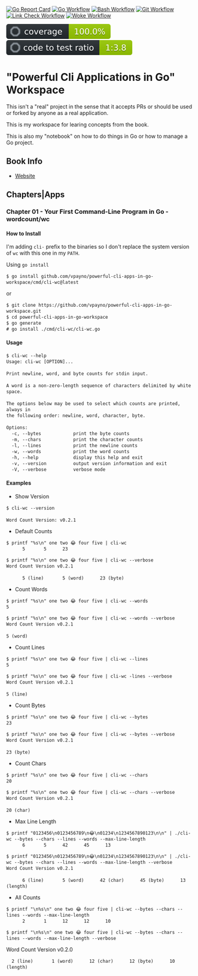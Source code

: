 [![Go Report Card](https://goreportcard.com/badge/github.com/vpayno/powerful-cli-apps-in-go-workspace)](https://goreportcard.com/report/github.com/vpayno/powerful-cli-apps-in-go-workspace)
[![Go Workflow](https://github.com/vpayno/powerful-cli-apps-in-go-workspace/actions/workflows/go.yml/badge.svg)](https://github.com/vpayno/powerful-cli-apps-in-go-workspace/actions/workflows/go.yml)
[![Bash Workflow](https://github.com/vpayno/powerful-cli-apps-in-go-workspace/actions/workflows/bash.yml/badge.svg)](https://github.com/vpayno/powerful-cli-apps-in-go-workspace/actions/workflows/bash.yml)
[![Git Workflow](https://github.com/vpayno/powerful-cli-apps-in-go-workspace/actions/workflows/git.yml/badge.svg)](https://github.com/vpayno/powerful-cli-apps-in-go-workspace/actions/workflows/git.yml)
[![Link Check Workflow](https://github.com/vpayno/powerful-cli-apps-in-go-workspace/actions/workflows/links.yml/badge.svg)](https://github.com/vpayno/powerful-cli-apps-in-go-workspace/actions/workflows/links.yml)
[![Woke Workflow](https://github.com/vpayno/powerful-cli-apps-in-go-workspace/actions/workflows/woke.yml/badge.svg)](https://github.com/vpayno/powerful-cli-apps-in-go-workspace/actions/workflows/woke.yml)

![Coverage](./reports/.octocov-coverage.svg)
![Code2Test Ratio](./reports/.octocov-ratio.svg)

# "Powerful Cli Applications in Go" Workspace

This isn't a "real" project in the sense that it accepts PRs or should be used or forked by anyone as a real application.

This is my workspace for learing concepts from the book.

This is also my "notebook" on how to do things in Go or how to manage a Go project.

## Book Info

- [Website](https://pragprog.com/titles/rggo/powerful-command-line-applications-in-go/)

## Chapters|Apps

### Chapter 01 - Your First Command-Line Program in Go - wordcount/wc

#### How to Install

I'm adding `cli-` prefix to the binaries so I don't replace the system version of `wc` with this one in my `PATH`.

Using `go install`

```
$ go install github.com/vpayno/powerful-cli-apps-in-go-workspace/cmd/cli-wc@latest
```

or

```
$ git clone https://github.com/vpayno/powerful-cli-apps-in-go-workspace.git
$ cd powerful-cli-apps-in-go-workspace
$ go generate
# go install ./cmd/cli-wc/cli-wc.go
```

#### Usage

```
$ cli-wc --help
Usage: cli-wc [OPTION]...

Print newline, word, and byte counts for stdin input.

A word is a non-zero-length sequence of characters delimited by white space.

The options below may be used to select which counts are printed, always in
the following order: newline, word, character, byte.

Options:
  -c, --bytes            print the byte counts
  -m, --chars            print the character counts
  -l, --lines            print the newline counts
  -w, --words            print the word counts
  -h, --help             display this help and exit
  -v, --version          output version information and exit
  -V, --verbose          verbose mode
```

#### Examples

- Show Version

```
$ cli-wc --version

Word Count Version: v0.2.1
```

- Default Counts

```
$ printf "%s\n" one two 😂 four five | cli-wc
      5       5      23

```

```
$ printf "%s\n" one two 😂 four five | cli-wc --verbose
Word Count Version v0.2.1

      5 (line)       5 (word)      23 (byte)
```

- Count Words

```
$ printf "%s\n" one two 😂 four five | cli-wc --words
5
```

```
$ printf "%s\n" one two 😂 four five | cli-wc --words --verbose
Word Count Version v0.2.1

5 (word)
```

- Count Lines

```
$ printf "%s\n" one two 😂 four five | cli-wc --lines
5
```

```
$ printf "%s\n" one two 😂 four five | cli-wc -lines --verbose
Word Count Version v0.2.1

5 (line)
```

- Count Bytes

```
$ printf "%s\n" one two 😂 four five | cli-wc --bytes
23
```

```
$ printf "%s\n" one two 😂 four five | cli-wc --bytes --verbose
Word Count Version v0.2.1

23 (byte)
```

- Count Chars

```
$ printf "%s\n" one two 😂 four five | cli-wc --chars
20
```

```
$ printf "%s\n" one two 😂 four five | cli-wc --chars --verbose
Word Count Version v0.2.1

20 (char)
```

- Max Line Length

```
$ printf "0123456\n0123456789\n😂\n01234\n1234567890123\n\n" | ./cli-wc --bytes --chars --lines --words --max-line-length
      6       5      42      45      13
```

```
$ printf "0123456\n0123456789\n😂\n01234\n1234567890123\n\n" | ./cli-wc --bytes --chars --lines --words --max-line-length --verbose
Word Count Version v0.2.1

      6 (line)       5 (word)      42 (char)      45 (byte)      13 (length)
```

- All Counts

```
$ printf "\n%s\n" one two 😂 four five | cli-wc --bytes --chars --lines --words --max-line-length
      2       1      12      12      10
```

```
$ printf "\n%s\n" one two 😂 four five | cli-wc --bytes --chars --lines --words --max-line-length --verbose
```
Word Count Version v0.2.0

      2 (line)       1 (word)      12 (char)      12 (byte)      10 (length)
```
